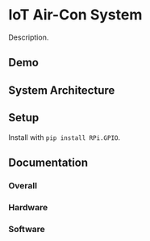 # IoT Air-Con System

Description.

## Demo

## System Architecture

## Setup

<!-- Requires Python3 and tested with Ubuntu image for Rasbperry Pi 3b. -->

<!-- For controlling servo-motors with GPIO, using RPi GPIO library Python module. Website uses Flask. -->

Install with `pip install RPi.GPIO`.

## Documentation

### Overall

### Hardware

### Software

